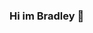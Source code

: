 ### Hi im Bradley 👋

<!--
**bradley1337/bradley1337** is a ✨ _special_ ✨ repository because its `README.md` (this file) appears on your GitHub profile.

### **About me:**

- 🔭 I’m currently working on: Yamato (FiveM Framework) 
- 🌱 I’m currently studing: I'm doing many cyber security course's :) 
- 📫 How to reach me: On discord! bradley#1337


